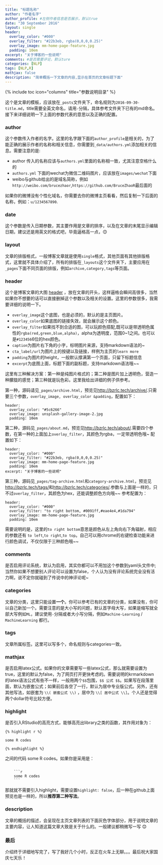 ```yaml
---
title: "标题名称"
author: "作者名字"
author_profile: #左侧作者信息是否展示，默认true
date: "30 September 2016"
layout: single
header:
  overlay_color: "#000"
  overlay_filter: "#22b3eb, rgba(0,0,0,0.25)"
  overlay_image: mm-home-page-feature.jpg
  padding: 10em
excerpt: "关于博客的一些说明" 
comments: #是否需要评论，默认ture
categories: [NLP]
tags: [NLP,R]
mathjax: false
description: "简单概括一下文章的内容,显示在首页的文章标题下面"
---
```


{% include toc icon="columns" title="参数说明目录" %}

这个是文章的模板，应该放在`_posts`文件夹下，命名规则为`2016-09-30-title.md`，title需要全英文命名，请用`-`分隔，具体参考文件夹下已有的md命名。接下来详细说明一下上面的参数代表的意思以及正确的配置。

### author

这个参数传入作者的名字。这里的名字跟下面的`author_profile`是相关的，为了能正确的展示作者的名称和相关信息，你需要到`_data/authors.yml`添加相关的信息。需要注意的是:

- author 传入的名称应该与`authors.yml`里面的名称相一致，尤其注意空格什么的
- `authors.yml` 下面的wechat为微信二维码图片，应该放在`images/wechat`下面
- weibo与github给出的是域名简称，例如`http://weibo.com/brucezhaor`,`https://github.com/BruceZhaoR`最后面的

如果你的微博没有个性化域名，你需要去你的微博主页看看，然后复制一下后面的名称，例如：`u/1234567890`.

### date

这个参数是传入日期参数，其主要作用是文章的排序，以及在文章的末尾显示编辑日期，建议还是用英文的格式吧，毕竟逼格高一点，:blush:

### layout

文章的排版格式，一般博客文章就是使用`single`格式，其他页面有其他排版格式，这里就不具体介绍了，所有的排版在`_layouts`这个文件夹下，主要应用在`_pages`下面不同页面的排版，例如`archive,category,tags`等页面。

### header

这个是博客文章的大图 [header](/images/unsplash-gallery-image-1-th.jpg)
，放在文章的开头，这样逼格会瞬间高很多，当然如果你不想要的话可以直接删掉这个参数以及相关的设置。这里的参数很多，我需要详细的说明一下。

- `overlay_image`这个底图，也是必须的，默认的是主页图片。
- `overlay_color`如果底图的链接失效，就会展示这个颜色。
- `overlay_filter`如果找不到合适的图，可以玩颜色搭配,既可以是带透明色属性的`rgba(red,green,blue,alpha)`，alpha为透明度，范围0~1之间。也可以是`#123456`6位的hex颜色。
- `caption`为图片右下角的小字，标明图片来源，支持markdown语法的~
- `cta_label/url`为图片上的按键以及链接，样例为主页的`learn more`
- `padding`为图片的height，一般默认撑满第一个页面，只留下标题信息
- `excerpt`为底图上面，标题下面的副标题，支持markdown语法哦~~

这里有三种解决方案：第一种是纯图片格式的；第二种是图片加上透明色，营造一种朦胧的感觉；第三种就是玩色彩。这里我给出详细的例子供参考。

第一种，源码请见`_pages/archive.html`，预览见<http://bzrlc.tech/archive/>.只需要三个参数，`overlay_image, overlay_color &padding`，配置如下：

```
header:
  overlay_color: "#5c6266"
  overlay_image: unsplash-gallery-image-2.jpg
  padding: 10em
```
第二种，源码见`_pages/about.md`，预览见<http://bzrlc.tech/about/>.需要四个参数，在第一种的上面加上`overlay_filter`，其颜色为rgba，一定带透明色哦~ 配置如下：

```
header:
  overlay_color: "#000"
  overlay_filter: "#22b3eb, rgba(0,0,0,0.25)"
  overlay_image: mm-home-page-feature.jpg
  padding: 10em
excerpt: "关于博客的一些说明"
```
第三种，源码见`_pages/tag-archive.html`和`category-archive.html`，预览见<http://bzrlc.tech/tags/>和<http://bzrlc.tech/categories/>.参数与上面是一样的，只不过`overlay_filter`，其颜色为hex，还能调整颜色方向哦~~ 参考配置为：

```
header:
  overlay_color: "#000"
  overlay_filter: "to right bottom, #0091ff,#eae4e4,#1da794"
  overlay_image: mm-home-page-feature.jpg
  padding: 10em
```
需要说明的是，这里的`to right
bottom`意思是颜色从左上角向右下角辐射，相应的参数还有 `to left`,`to right`,`to
top`。自己可以用chrome的右键检查功能来进行颜色调试，不仅仅限于三种颜色哦~~ 

### comments

是否启用评论系统，默认为启用，其实你都可以不用加这个参数到yaml头文件中; 当然你如果不想要别人评论可以设置为false，个人认为没有评论系统完全没有活力啊，说不定你就碰到了传说中的神评论呢~

### categories

文章的分类，这里只能设置**一个**。你可以参考已有的文章的分类，如果没有，你可以自己新加一个。需要注意的是大小写的问题，默认首字母大写，如果是缩写就全部大写例如`ML`，建议使用`-`分隔或者大小写分隔，例如`Machine-Learning` / `MachineLearning` 都行。

### tags

文章所属标签。这里可以写多个，命名规则与categories一致。

### mathjax

是否启用latex公式。如果你的文章需要写一些latex公式，那么就需要设置为true，这里的默认为false，为了网页打开更快考虑的。需要说明的krmarkdown的latex语法公式有些不一样，一般用两个`$$`包围，`$$ 公式 $$`。如果写在段落里面，默认为嵌套公式；如果前后各空了一行，默认为居中专业版公式。另外，还有其他写法，如嵌套为 `\\( 嵌套公式 \\)` ，居中为 `\\[ 居中公式 \\]`。个人还是觉得两个dollar符号比较方便。

### highlight

是否引入RStudio的高亮方式，能够高亮出library之类的函数，其作用对象为：

```
{% highlight r %}

some R codes

{% endhighlight %}
```
之间的代码 some R codes。如果你是采用是：

```

    ```r
	some R codes 
	```
```

那就就不需要引入highlight，需要设置`highlight: false`，后一种在github上面预览也是一样的，所以**推荐第二种写法**。

### description

文章的概括的描述，会呈现在主页文章列表的下面灰色字体部分，用于说明文章的主要内容，让人知道这篇文章大致是关于什么的。一般建议都稍微写一写 :blush:


### 最后

介绍终于详细地写完了，写了我好几个小时，反正在火车上无聊。。。最后祝大家国庆七天乐！

